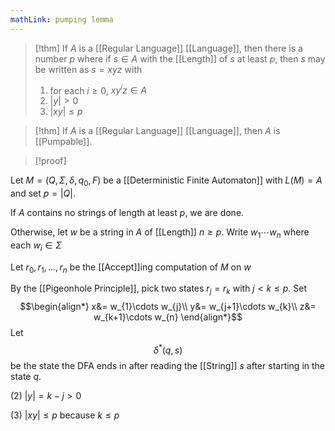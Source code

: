 ```yaml
---
mathLink: pumping lemma
---
```

>[!thm]
>If $A$ is a [[Regular Language]] [[Language]], then there is a number $p$ where if $s\in A$ with the [[Length]] of $s$ at least $p$, then $s$ may be written as $s=xyz$ with 
>1. for each $i≥0$, $xy^{i}z\in A$
>2. $|y|>0$
>3. $|xy|≤p$

>[!thm]
>If $A$ is a [[Regular Language]] [[Language]], then $A$ is [[Pumpable]].

>[!proof]

Let $M=(Q,\Sigma,\delta,q_{0},F)$ be a [[Deterministic Finite Automaton]] with $L(M)=A$ and set $p=|Q|$.

If $A$ contains no strings of length at least $p$, we are done.

Otherwise, let $w$ be a string in $A$ of [[Length]] $n≥p$. Write $w_{1}\cdots w_{n}$ where each $w_{i}\in \Sigma$

Let $r_{0},r_{1},\ldots,r_{n}$ be the [[Accept]]ing computation of $M$ on $w$

By the [[Pigeonhole Principle]], pick two states $r_{j}=r_k$ with $j<k\le p$. Set $$\begin{align*}
x&= w_{1}\cdots w_{j}\\
y&= w_{j+1}\cdots w_{k}\\
z&= w_{k+1}\cdots w_{n}
\end{align*}$$
Let $$\delta^{*}(q,s)$$be the state the DFA ends in after reading the [[String]] $s$ after starting in the state $q$. 

(2) $|y|=k-j>0$

(3) $|xy|\le p$ because $k\le p$

